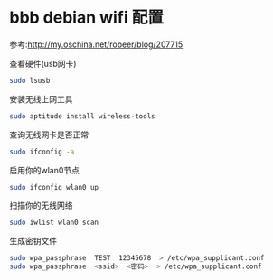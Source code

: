 # bbb debian wifi 配置

参考:http://my.oschina.net/robeer/blog/207715

查看硬件(usb网卡)
```bash
sudo lsusb
```

安装无线上网工具
```bash
sudo aptitude install wireless-tools
```

查询无线网卡是否正常
```bash
sudo ifconfig -a
```
启用你的wlan0节点
```bash
sudo ifconfig wlan0 up
```

扫描你的无线网络
```bash
sudo iwlist wlan0 scan
```
生成密钥文件 
```bash
sudo wpa_passphrase  TEST  12345678  > /etc/wpa_supplicant.conf 
sudo wpa_passphrase  <ssid>  <密码>  > /etc/wpa_supplicant.conf 
```